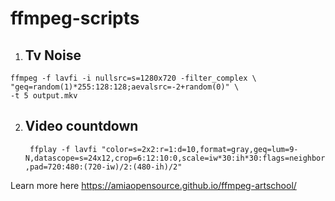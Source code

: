 # ffmpeg-scripts

1. ## Tv Noise
```
ffmpeg -f lavfi -i nullsrc=s=1280x720 -filter_complex \
"geq=random(1)*255:128:128;aevalsrc=-2+random(0)" \
-t 5 output.mkv
```

2. ## Video countdown
   ``` ffplay -f lavfi "color=s=2x2:r=1:d=10,format=gray,geq=lum=9-N,datascope=s=24x12,crop=6:12:10:0,scale=iw*30:ih*30:flags=neighbor,pad=720:480:(720-iw)/2:(480-ih)/2"```

  Learn more here https://amiaopensource.github.io/ffmpeg-artschool/
